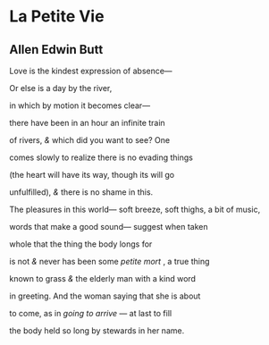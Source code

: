 # La Petite Vie
## Allen Edwin Butt
Love is the kindest
expression
of absence—

Or else
is a day
by the river,

in which by
motion
it becomes clear—

there have been
in an hour an
infinite train

of rivers, _&_ which
did you want
to see? One

comes slowly
to realize
there is no evading things

(the heart will have
its way, though
its will go

unfulfilled),
_&_ there is no shame
in this.

The pleasures in this world—
soft breeze, soft
thighs, a bit of music,

words that make
a good sound—
suggest when taken

whole that the
thing
the body longs for

is not _&_ never has been
some _petite mort_ ,
a true thing

known to grass
_&_ the elderly man
with a kind word

in greeting. And
the woman saying
that she is about

to come, as in
_going to arrive_ —
at last to fill

the body held so long
by stewards
in her name.